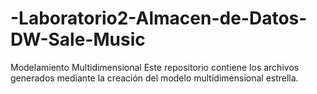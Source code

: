 # -Laboratorio2-Almacen-de-Datos-DW-Sale-Music
Modelamiento Multidimensional 
Este repositorio contiene los archivos generados mediante la creación del modelo multidimensional estrella.
